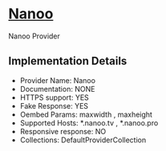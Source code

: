 # [Nanoo](https://nanoo.tv)

Nanoo Provider

## Implementation Details

- Provider
Name: Nanoo
- Documentation: NONE
- HTTPS support: YES
- Fake Response: YES
- Oembed Params: maxwidth , maxheight
- Supported Hosts: *.nanoo.tv , *.nanoo.pro
- Responsive response: NO
- Collections: DefaultProviderCollection


